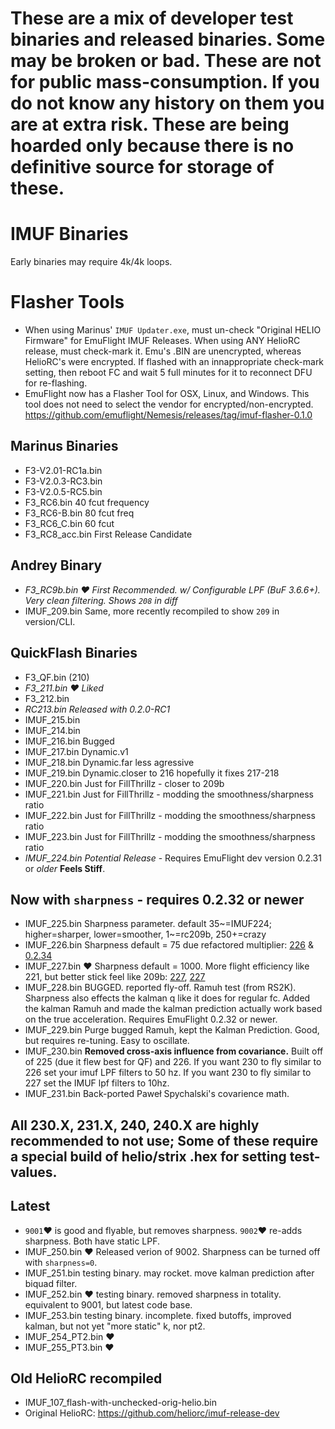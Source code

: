 # These are a mix of developer test binaries and released binaries.  Some may be broken or bad.  These are not for public mass-consumption. If you do not know any history on them you are at extra risk.  These are being hoarded only because there is no definitive source for storage of these.

# IMUF Binaries
Early binaries may require 4k/4k loops.

# Flasher Tools
* When using Marinus' `IMUF Updater.exe`, must un-check "Original HELIO Firmware" for EmuFlight IMUF Releases.  When using ANY HelioRC release, must check-mark it.  Emu's .BIN are unencrypted, whereas HelioRC's were encrypted.  If flashed with an innappropriate check-mark setting, then reboot FC and wait 5 full minutes for it to reconnect DFU for re-flashing.
* EmuFlight now has a Flasher Tool for OSX, Linux, and Windows.  This tool does not need to select the vendor for encrypted/non-encrypted. https://github.com/emuflight/Nemesis/releases/tag/imuf-flasher-0.1.0

## Marinus Binaries
- F3-V2.01-RC1a.bin
- F3-V2.0.3-RC3.bin
- F3-V2.0.5-RC5.bin
- F3_RC6.bin 			40 fcut frequency
- F3_RC6-B.bin 		80 fcut freq
- F3_RC6_C.bin 		60 fcut
- F3_RC8_acc.bin		First Release Candidate

## Andrey Binary
- *_F3_RC9b.bin			❤️ First Recommended. w/ Configurable LPF (BuF 3.6.6+). Very clean filtering. Shows `208` in diff_*
- IMUF_209.bin    Same, more recently recompiled to show `209` in version/CLI.

## QuickFlash Binaries
- F3_QF.bin 			(210)
- *_F3_211.bin		❤️ Liked_*
- F3_212.bin
- *_RC213.bin 			Released with 0.2.0-RC1_*
- IMUF_215.bin
- IMUF_214.bin
- IMUF_216.bin		Bugged
- IMUF_217.bin		Dynamic.v1
- IMUF_218.bin		Dynamic.far less agressive
- IMUF_219.bin		Dynamic.closer to 216 hopefully it fixes 217-218
- IMUF_220.bin    Just for FillThrillz - closer to 209b
- IMUF_221.bin    Just for FillThrillz - modding the smoothness/sharpness ratio
- IMUF_222.bin    Just for FillThrillz - modding  the smoothness/sharpness ratio
- IMUF_223.bin		Just for FillThrillz - modding  the smoothness/sharpness ratio
- *_IMUF_224.bin		Potential Release_*  - Requires EmuFlight dev version 0.2.31 or *older* **Feels Stiff**.

## Now with `sharpness` - requires 0.2.32 or newer
- IMUF_225.bin 		Sharpness parameter. default 35~=IMUF224; higher=sharper, lower=smoother, 1~=rc209b, 250+=crazy
- IMUF_226.bin    Sharpness default = 75 due refactored multiplier: [226](https://github.com/emuflight/imu-f/commit/9780c1137b74abe29defda9b854cfbf4dbafbc2e) & [0.2.34](https://github.com/emuflight/EmuFlight/commit/dbfca3c25c022d1e71c234cc88a2b37393bca2f5)
- IMUF_227.bin    ❤️ Sharpness default = 1000. More flight efficiency like 221, but better stick feel like 209b: [227](https://github.com/emuflight/imu-f/commit/b330fff9d4119b1255e98e1d477e033b3ccf137c), [227](https://github.com/emuflight/imu-f/commit/8547dd9df2daa450c53c2d26eec45b4139acc8c8) 
- IMUF_228.bin		BUGGED. reported fly-off.  Ramuh test (from RS2K). Sharpness also effects the kalman q like it does for regular fc. Added the kalman Ramuh and made the kalman prediction actually work based on the true acceleration. Requires EmuFlight 0.2.32 or newer.
- IMUF_229.bin      Purge bugged Ramuh, kept the Kalman Prediction.  Good, but requires re-tuning.  Easy to oscillate.
- IMUF_230.bin      **Removed cross-axis influence from covariance.** Built off of 225 (due it flew best for QF) and 226. If you want 230 to fly similar to 226 set your imuf LPF filters to 50 hz. If you want 230 to fly similar to 227 set the IMUF lpf filters to 10hz.
- IMUF_231.bin     Back-ported Paweł Spychalski's covarience math.

## All 230.X, 231.X, 240, 240.X are highly recommended to **not** use; Some of these require a special build of helio/strix .hex for setting test-values.

## Latest
- `9001`❤️ is good and flyable, but removes sharpness. `9002`❤️ re-adds sharpness.  Both have static LPF.
- IMUF_250.bin    ❤️ Released verion of 9002. Sharpness can be turned off with `sharpness=0`.
- IMUF_251.bin    testing binary. may rocket. move kalman prediction after biquad filter.
- IMUF_252.bin    ❤️ testing binary. removed sharpness in totality. equivalent to 9001, but latest code base.
- IMUF_253.bin    testing binary.  incomplete. fixed butoffs, improved kalman, but not yet "more static" k, nor pt2.
- IMUF_254_PT2.bin ❤️
- IMUF_255_PT3.bin ❤️


## Old HelioRC recompiled
- IMUF_107_flash-with-unchecked-orig-helio.bin
- Original HelioRC: https://github.com/heliorc/imuf-release-dev
